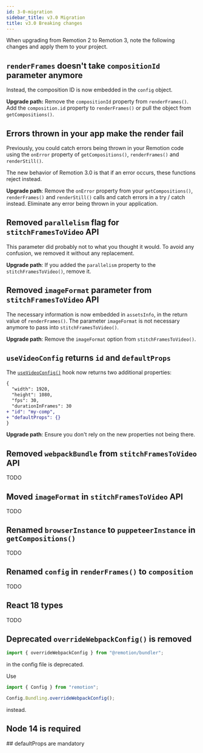 ```yaml
---
id: 3-0-migration
sidebar_title: v3.0 Migration
title: v3.0 Breaking changes
---
```


When upgrading from Remotion 2 to Remotion 3, note the following changes and apply them to your project.

## `renderFrames` doesn't take `compositionId` parameter anymore

Instead, the composition ID is now embedded in the `config` object.

**Upgrade path:** Remove the `compositionId` property from `renderFrames()`. Add the `composition.id` property to `renderFrames()` or pull the object from `getCompositions()`.

## Errors thrown in your app make the render fail

Previously, you could catch errors being thrown in your Remotion code using the `onError` property of `getCompositions()`, `renderFrames()` and `renderStill()`.

The new behavior of Remotion 3.0 is that if an error occurs, these functions reject instead.

**Upgrade path**: Remove the `onError` property from your `getCompositions()`, `renderFrames()` and `renderStill()` calls and catch errors in a try / catch instead. Eliminate any error being thrown in your application.

## Removed `parallelism` flag for `stitchFramesToVideo` API

This parameter did probably not to what you thought it would. To avoid any confusion, we removed it without any replacement.

**Upgrade path**: If you added the `parallelism` property to the `stitchFramesToVideo()`, remove it.

## Removed `imageFormat` parameter from `stitchFramesToVideo` API

The necessary information is now embedded in `assetsInfo`, in the return value of `renderFrames()`. The parameter `imageFormat` is not necessary anymore to pass into `stitchFramesToVideo()`.

**Upgrade path**: Remove the `imageFormat` option from `stitchFramesToVideo()`.

## `useVideoConfig` returns `id` and `defaultProps`

The [`useVideoConfig()`](/docs/use-video-config) hook now returns two additional properties:

```diff
{
  "width": 1920,
  "height": 1080,
  "fps": 30,
  "durationInFrames": 30
+ "id": "my-comp",
+ "defaultProps": {}
}
```

**Upgrade path**: Ensure you don't rely on the new properties not being there.

## Removed `webpackBundle` from `stitchFramesToVideo` API

TODO

## Moved `imageFormat` in `stitchFramesToVideo` API

TODO

## Renamed `browserInstance` to `puppeteerInstance` in `getCompositions()`

TODO

## Renamed `config` in `renderFrames()` to `composition`

TODO

## React 18 types

TODO

## Deprecated `overrideWebpackConfig()` is removed

```ts title="remotion.config.ts"
import { overrideWebpackConfig } from "@remotion/bundler";
```

in the config file is deprecated.

Use

```ts
import { Config } from "remotion";

Config.Bundling.overrideWebpackConfig();
```

instead.

## Node 14 is required

## defaultProps are mandatory
